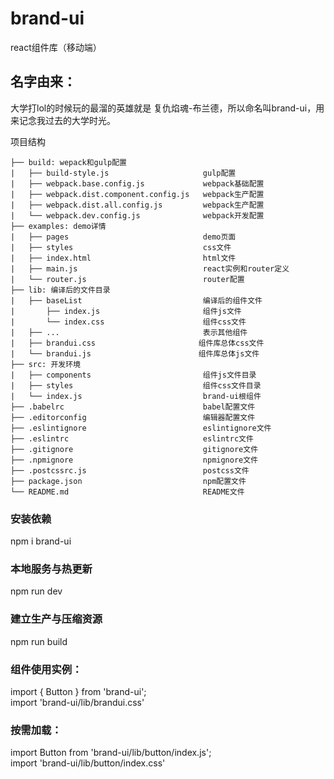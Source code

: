 # brand-ui 
react组件库（移动端）<br/>

## 名字由来：
大学打lol的时候玩的最溜的英雄就是 复仇焰魂-布兰德，所以命名叫brand-ui，用来记念我过去的大学时光。

项目结构
```
├── build: wepack和gulp配置
|   ├── build-style.js                     gulp配置
|   ├── webpack.base.config.js             webpack基础配置
|   ├── webpack.dist.component.config.js   webpack生产配置
|   ├── webpack.dist.all.config.js         webpack生产配置
|   └── webpack.dev.config.js              webpack开发配置
├── examples: demo详情 
|   ├── pages                              demo页面
|   ├── styles                             css文件
|   ├── index.html                         html文件
|   ├── main.js                            react实例和router定义
|   └── router.js                          router配置
├── lib: 编译后的文件目录
|   ├── baseList                           编译后的组件文件
|       ├── index.js                       组件js文件
|       └── index.css                      组件css文件
|   ├── ...                                表示其他组件
|   ├── brandui.css                       组件库总体css文件
|   └── brandui.js                        组件库总体js文件
├── src: 开发环境
|   ├── components                         组件js文件目录
|   ├── styles                             组件css文件目录
|   └── index.js                           brand-ui根组件
├── .babelrc                               babel配置文件
├── .editorconfig                          编辑器配置文件
├── .eslintignore                          eslintignore文件
├── .eslintrc                              eslintrc文件
├── .gitignore                             gitignore文件
├── .npmignore                             npmignore文件
├── .postcssrc.js                          postcss文件
├── package.json                           npm配置文件
└── README.md                              README文件
```
### 安装依赖

npm i brand-ui

### 本地服务与热更新
npm run dev

### 建立生产与压缩资源
npm run build


### 组件使用实例：
import { Button } from 'brand-ui'; <br />
import 'brand-ui/lib/brandui.css'

### 按需加载：
import Button from 'brand-ui/lib/button/index.js'; <br />
import 'brand-ui/lib/button/index.css'

